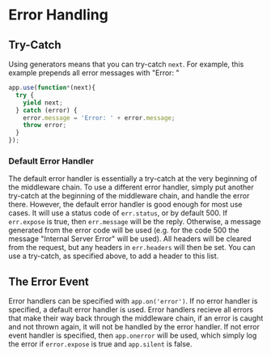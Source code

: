 # Error Handling

## Try-Catch

  Using generators means that you can try-catch `next`. For example,
  this example prepends all error messages with "Error: "

  ```js
  app.use(function*(next){
    try {
      yield next;
    } catch (error) {
      error.message = 'Error: ' + error.message;
      throw error;
    }
  });
  ```

### Default Error Handler

  The default error handler is essentially a try-catch at
  the very beginning of the middleware chain. To use a
  different error handler, simply put another try-catch at
  the beginning of the middleware chain, and handle the error
  there. However, the default error handler is good enough for
  most use cases. It will use a status code of `err.status`,
  or by default 500. If `err.expose` is true, then `err.message`
  will be the reply. Otherwise, a message generated from the
  error code will be used (e.g. for the code 500 the message
  "Internal Server Error" will be used). All headers will be
  cleared from the request, but any headers in `err.headers`
  will then be set. You can use a try-catch, as specified
  above, to add a header to this list.

## The Error Event

  Error handlers can be specified with `app.on('error')`.
  If no error handler is specified, a default error handler
  is used. Error handlers recieve all errors that make their
  way back through the middleware chain, if an error is caught
  and not thrown again, it will not be handled by the error
  handler. If not error event handler is specified, then
  `app.onerror` will be used, which simply log the error if
  `error.expose` is true and `app.silent` is false.
